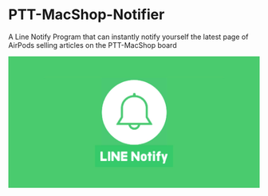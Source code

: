 # PTT-MacShop-Notifier
A Line Notify Program that can instantly notify yourself the latest page of AirPods selling articles on the PTT-MacShop board


[![IMAGE ALT TEXT](https://github.com/Emily-Weng/PTT-MacShop-Notifier/blob/main/line-notify.jpg)](https://www.youtube.com/watch?v=yw8b3av3hro "PTT-MacShop-Notifier成果展示")
